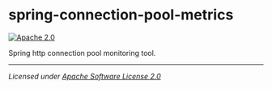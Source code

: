 # spring-connection-pool-metrics
[![Apache 2.0](https://img.shields.io/github/license/micrometer-metrics/micrometer.svg)](http://www.apache.org/licenses/LICENSE-2.0)

Spring http connection pool monitoring tool.

-------------------------------------
_Licensed under [Apache Software License 2.0](https://www.apache.org/licenses/LICENSE-2.0)_
